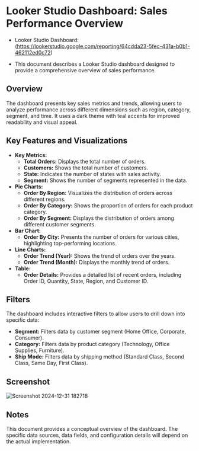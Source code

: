 # Looker Studio Dashboard: Sales Performance Overview
*   Looker Studio Dashboard:
(https://lookerstudio.google.com/reporting/64cdda23-5fec-431a-b0b1-462112ed0c72)

*  This document describes a Looker Studio dashboard designed to provide a comprehensive overview of sales performance.

## Overview

The dashboard presents key sales metrics and trends, allowing users to analyze performance across different dimensions such as region, category, segment, and time. It uses a dark theme with teal accents for improved readability and visual appeal.

## Key Features and Visualizations

*   **Key Metrics:**
    *   **Total Orders:** Displays the total number of orders. 
    *   **Customers:** Shows the total number of customers.
    *   **State:** Indicates the number of states with sales activity. 
    *   **Segment:** Shows the number of segments represented in the data. 
*   **Pie Charts:**
    *   **Order By Region:** Visualizes the distribution of orders across different regions.
    *   **Order By Category:** Shows the proportion of orders for each product category.
    *   **Order By Segment:** Displays the distribution of orders among different customer segments.
*   **Bar Chart:**
    *   **Order By City:** Presents the number of orders for various cities, highlighting top-performing locations.
*   **Line Charts:**
    *   **Order Trend (Year):** Shows the trend of orders over the years.
    *   **Order Trend (Month):** Displays the monthly trend of orders.
*   **Table:**
    *   **Order Details:** Provides a detailed list of recent orders, including Order ID, Quantity, State, Region, and Customer ID.

## Filters

The dashboard includes interactive filters to allow users to drill down into specific data:

*   **Segment:** Filters data by customer segment (Home Office, Corporate, Consumer).
*   **Category:** Filters data by product category (Technology, Office Supplies, Furniture).
*   **Ship Mode:** Filters data by shipping method (Standard Class, Second Class, Same Day, First Class).


## Screenshot

![Screenshot 2024-12-31 182718](https://github.com/user-attachments/assets/7cd9559e-ad0b-4277-8530-90e29b27efe4)


## Notes

This document provides a conceptual overview of the dashboard. The specific data sources, data fields, and configuration details will depend on the actual implementation.
